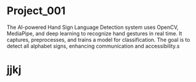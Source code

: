 # Project_001
The AI-powered Hand Sign Language Detection system uses OpenCV, MediaPipe, and deep learning to recognize hand gestures in real time. It captures, preprocesses, and trains a model for classification. The goal is to detect all alphabet signs, enhancing communication and accessibility.s
# jjkj
